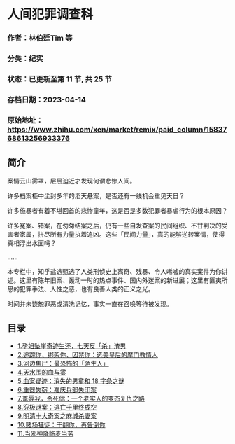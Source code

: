# 人间犯罪调查科

### 作者：林伯廷Tim 等

### 分类：纪实

### 状态：已更新至第 11 节, 共 25 节

### 存档日期：2023-04-14

### 原始地址：https://www.zhihu.com/xen/market/remix/paid_column/1583768613256933376


## 简介
案情云山雾罩，层层迫近才发现何谓悲惨人间。


许多档案柜中尘封多年的滔天悬案，是否还有一线机会重见天日？


许多施暴者有着不堪回首的悲惨童年，这是否是多数犯罪者暴虐行为的根本原因？


许多冤案、错案，在匆匆结案之后，仍有一些自发查案的民间组织、不甘判决的受害者家属，拼尽所有力量执着追凶。这些「民间力量」，真的能够逆转案情，使得真相浮出水面吗？


……


本专栏中，知乎盐选甄选了人类刑侦史上离奇、残暴、令人唏嘘的真实案件为你讲述。这里有陈年旧案、轰动一时的热点事件、国内外迷案的新进展；这里有匪夷所思的犯罪手法、人性之恶，也有良善人类的正义之光。


时间并未饶恕罪恶或清洗记忆，事实一直在召唤等待被发现。




## 目录
- [1.孕妇坠崖奇迹生还，七天反「杀」渣男](1.孕妇坠崖奇迹生还，七天反「杀」渣男.md)<!-- 2022-12-08 11:24 -->
- [2.追踪你、绑架你、囚禁你：选美皇后的摩门教情人](2.追踪你、绑架你、囚禁你：选美皇后的摩门教情人.md)<!-- 2022-12-13 06:44 -->
- [3.河边焦尸：最恐怖的「陌生人」](3.河边焦尸：最恐怖的「陌生人」.md)<!-- 2022-12-26 03:51 -->
- [4.天水围的血与雾](4.天水围的血与雾.md)<!-- 2022-12-27 09:06 -->
- [5.血案疑迹：消失的男童和 18 字条之谜](5.血案疑迹：消失的男童和%2018%20字条之谜.md)<!-- 2023-01-03 07:23 -->
- [6.重器失窃：嘉庆兵部失印案](6.重器失窃：嘉庆兵部失印案.md)<!-- 2023-01-31 15:14 -->
- [7.羞辱我，杀死你：一个老实人的变态复仇之路](7.羞辱我，杀死你：一个老实人的变态复仇之路.md)<!-- 2023-03-17 05:47 -->
- [8.究极谜案：逃亡千里终成空](8.究极谜案：逃亡千里终成空.md)<!-- 2023-02-19 22:06 -->
- [9.明清十大奇案之麻城杀妻案](9.明清十大奇案之麻城杀妻案.md)<!-- 2023-04-04 03:49 -->
- [10.赌场狂徒：干翻你，再告倒你](10.赌场狂徒：干翻你，再告倒你.md)<!-- 2023-03-29 04:08 -->
- [11.当邪神降临麦当劳](11.当邪神降临麦当劳.md)<!-- 2023-04-10 04:50 -->